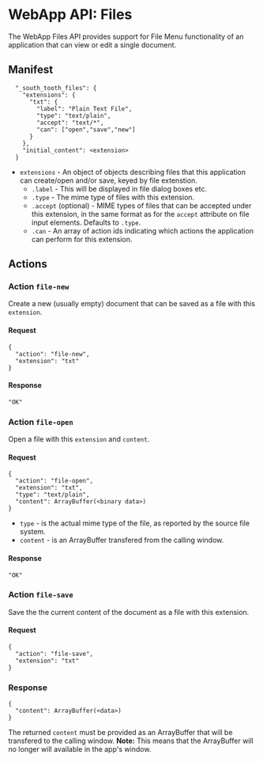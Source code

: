 # WebApp API: Files

The WebApp Files API provides support for File Menu functionality of an application that can view or edit a single document. 


## Manifest
````
  "_south_tooth_files": {
    "extensions": {
      "txt": {
        "label": "Plain Text File",
        "type": "text/plain",
        "accept": "text/*",
        "can": ["open","save","new"]
      }
    },
    "initial_content": <extension>
  }
````

- `extensions` - An object of objects describing files that this application can create/open and/or save, keyed by file extenstion.
  - `.label` - This will be displayed in file dialog boxes etc.
  - `.type` - The mime type of files with this extension.
  - `.accept` (optional) - MIME types of files that can be accepted under this extension, in the same format as for the `accept` attribute on file input elements. Defaults to `.type`.
  - `.can` - An array of action ids indicating which actions the application can perform for this extension.

## Actions

### Action `file-new`

Create a new (usually empty) document that can be saved as a file with this `extension`.

#### Request
    {
      "action": "file-new",
      "extension": "txt"
    }

#### Response
	"OK"

### Action `file-open`

Open a file with this `extension` and `content`.

#### Request
    {
      "action": "file-open",
      "extension": "txt",
      "type": "text/plain",
      "content": ArrayBuffer(<binary data>)
    }

- `type` - is the actual mime type of the file, as reported by the source file system.
- `content` - is an ArrayBuffer transfered from the calling window.
    
#### Response
	"OK"

### Action `file-save`
Save the the current content of the document as a file with this extension.

#### Request
    {
      "action": "file-save",
      "extension": "txt"
    }

### Response
    {
      "content": ArrayBuffer(<data>)
    }

The returned `content`  must be provided as an ArrayBuffer that will be transfered to the calling window. __Note:__ This means that the ArrayBuffer will no longer will available in the app's window.
